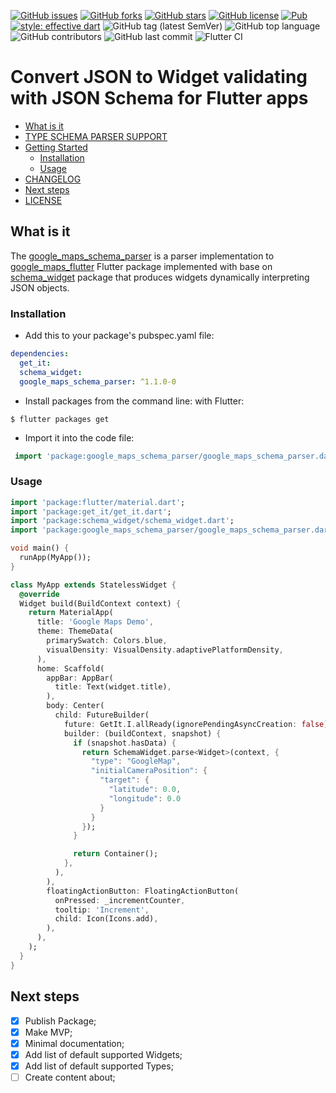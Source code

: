 [![GitHub issues](https://img.shields.io/github/issues/Legytma/google_maps_schema_parser)](https://github.com/Legytma/google_maps_schema_parser/issues "GitHub issues")
[![GitHub forks](https://img.shields.io/github/forks/Legytma/google_maps_schema_parser)](https://github.com/Legytma/google_maps_schema_parser/network "GitHub forks")
[![GitHub stars](https://img.shields.io/github/stars/Legytma/google_maps_schema_parser)](https://github.com/Legytma/google_maps_schema_parser/stargazers "GitHub stars")
[![GitHub license](https://img.shields.io/github/license/Legytma/google_maps_schema_parser)](https://github.com/Legytma/google_maps_schema_parser/blob/master/LICENSE "GitHub license")
[![Pub](https://img.shields.io/pub/v/google_maps_schema_parser)](https://pub.dev/packages/google_maps_schema_parser "Pub")
[![style: effective dart](https://img.shields.io/badge/style-effective_dart-40c4ff.svg)](https://github.com/tenhobi/effective_dart "style: effective dart")
![GitHub tag (latest SemVer)](https://img.shields.io/github/v/tag/Legytma/google_maps_schema_parser "GitHub tag (latest SemVer)")
![GitHub top language](https://img.shields.io/github/languages/top/Legytma/google_maps_schema_parser "GitHub top language")
![GitHub contributors](https://img.shields.io/github/contributors/Legytma/google_maps_schema_parser "GitHub contributors")
![GitHub last commit](https://img.shields.io/github/last-commit/Legytma/google_maps_schema_parser "GitHub last commit")
![Flutter CI](https://github.com/Legytma/google_maps_schema_parser/workflows/Flutter%20CI/badge.svg "Flutter CI")

# Convert JSON to Widget validating with JSON Schema for Flutter apps

* [What is it](#what-is-it "What is it")
* [TYPE SCHEMA PARSER SUPPORT](TYPE_SCHEMA_PARSER_SUPPORT.md "TYPE SCHEMA PARSER SUPPORT")
* [Getting Started](#getting-started "Getting Started")
  * [Installation](#installation "Installation")
  * [Usage](#usage "Usage")
* [CHANGELOG](CHANGELOG.md "CHANGELOG")
* [Next steps](#next-steps "Next steps")
* [LICENSE](LICENSE "LICENSE")

## What is it

The [google_maps_schema_parser](https://pub.dev/packages/google_maps_schema_parser "google_maps_schema_parser") is a parser implementation to [google_maps_flutter](https://pub.dev/packages/google_maps_flutter "google_maps_flutter") Flutter package implemented with base on [schema_widget](https://pub.dev/packages/schema_widget "schema_widget") package that produces widgets dynamically interpreting JSON objects.

### Installation

* Add this to your package's pubspec.yaml file:
```yaml
dependencies:
  get_it:
  schema_widget:
  google_maps_schema_parser: ^1.1.0-0
```
* Install packages from the command line:
  with Flutter:
```shell script
$ flutter packages get
```
* Import it into the code file:
```dart
 import 'package:google_maps_schema_parser/google_maps_schema_parser.dart'; 
```

### Usage

```dart
import 'package:flutter/material.dart';
import 'package:get_it/get_it.dart';
import 'package:schema_widget/schema_widget.dart';
import 'package:google_maps_schema_parser/google_maps_schema_parser.dart';

void main() {
  runApp(MyApp());
}

class MyApp extends StatelessWidget {
  @override
  Widget build(BuildContext context) {
    return MaterialApp(
      title: 'Google Maps Demo',
      theme: ThemeData(
        primarySwatch: Colors.blue,
        visualDensity: VisualDensity.adaptivePlatformDensity,
      ),
      home: Scaffold(
        appBar: AppBar(
          title: Text(widget.title),
        ),
        body: Center(
          child: FutureBuilder(
            future: GetIt.I.allReady(ignorePendingAsyncCreation: false),
            builder: (buildContext, snapshot) {
              if (snapshot.hasData) {
                return SchemaWidget.parse<Widget>(context, {
                  "type": "GoogleMap",
                  "initialCameraPosition": {
                    "target": {
                      "latitude": 0.0,
                      "longitude": 0.0
                    }
                  }
                });
              }

              return Container();
            },
          ),
        ),
        floatingActionButton: FloatingActionButton(
          onPressed: _incrementCounter,
          tooltip: 'Increment',
          child: Icon(Icons.add),
        ),
      ),
    );
  }
}
```

## Next steps

- [x] Publish Package;
- [x] Make MVP;
- [x] Minimal documentation;
- [x] Add list of default supported Widgets;
- [x] Add list of default supported Types;
- [ ] Create content about;
